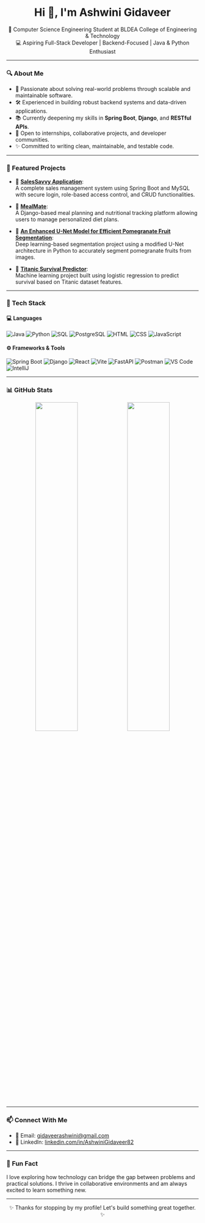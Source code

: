 <h1 align="center">Hi 👋, I'm Ashwini Gidaveer</h1>
<p align="center">
🚀 Computer Science Engineering Student at BLDEA College of Engineering & Technology<br/>
💻 Aspiring Full-Stack Developer | Backend-Focused | Java & Python Enthusiast
</p>

---

### 🔍 About Me

- 🎯 Passionate about solving real-world problems through scalable and maintainable software.
- 🛠️ Experienced in building robust backend systems and data-driven applications.
- 📚 Currently deepening my skills in **Spring Boot**, **Django**, and **RESTful APIs**.
- 👯 Open to internships, collaborative projects, and developer communities.
- ✨ Committed to writing clean, maintainable, and testable code.

---

### 💼 Featured Projects

- 🔐 [**SalesSavvy Application**](https://github.com/AshwiniGidaveer82/SalesSavvy-Java_Project-):  
  A complete sales management system using Spring Boot and MySQL with secure login, role-based access control, and CRUD functionalities.

- 🍱 [**MealMate**](https://github.com/AshwiniGidaveer82/DjangoProject-Python-):  
  A Django-based meal planning and nutritional tracking platform allowing users to manage personalized diet plans.

- 🍎 [**An Enhanced U-Net Model for Efficient Pomegranate Fruit Segmentation**](https://github.com/AshwiniGidaveer82/An-Enhanced-Unet-Model-for-Efficient-Pomegranate-Fruit-Segmentation):  
  Deep learning-based segmentation project using a modified U-Net architecture in Python to accurately segment pomegranate fruits from images.

- 🧠 [**Titanic Survival Predictor**](https://github.com/AshwiniGidaveer82/Titanic_Survival_Prediction):  
  Machine learning project built using logistic regression to predict survival based on Titanic dataset features.

---

### 🧰 Tech Stack

#### 💻 Languages
![Java](https://img.shields.io/badge/Java-%23ED8B00?style=for-the-badge&logo=openjdk&logoColor=white)
![Python](https://img.shields.io/badge/Python-%2314354C?style=for-the-badge&logo=python&logoColor=white)
![SQL](https://img.shields.io/badge/MySQL-%2300f?style=for-the-badge&logo=mysql&logoColor=white)
![PostgreSQL](https://img.shields.io/badge/PostgreSQL-%23336791?style=for-the-badge&logo=postgresql&logoColor=white)
![HTML](https://img.shields.io/badge/HTML5-%23E34F26?style=for-the-badge&logo=html5&logoColor=white)
![CSS](https://img.shields.io/badge/CSS3-%231572B6?style=for-the-badge&logo=css3&logoColor=white)
![JavaScript](https://img.shields.io/badge/JavaScript-%23F7DF1E?style=for-the-badge&logo=javascript&logoColor=black)

#### ⚙️ Frameworks & Tools
![Spring Boot](https://img.shields.io/badge/Spring_Boot-%236DB33F?style=for-the-badge&logo=spring-boot&logoColor=white)
![Django](https://img.shields.io/badge/Django-%23092E20?style=for-the-badge&logo=django&logoColor=white)
![React](https://img.shields.io/badge/React-%2361DAFB?style=for-the-badge&logo=react&logoColor=black)
![Vite](https://img.shields.io/badge/Vite-%23646CFF?style=for-the-badge&logo=vite&logoColor=white)
![FastAPI](https://img.shields.io/badge/FastAPI-%23009688?style=for-the-badge&logo=fastapi&logoColor=white)
![Postman](https://img.shields.io/badge/Postman-FF6C37?style=for-the-badge&logo=postman&logoColor=white)
![VS Code](https://img.shields.io/badge/VS%20Code-0078d7.svg?style=for-the-badge&logo=visual-studio-code&logoColor=white)
![IntelliJ](https://img.shields.io/badge/IntelliJ_IDEA-%23000000?style=for-the-badge&logo=intellij-idea&logoColor=white)

---

### 📊 GitHub Stats

<p align="center">
  <img src="https://github-readme-stats.vercel.app/api?username=AshwiniGidaveer82&show_icons=true&theme=radical" width="47%" />
  <img src="https://github-readme-streak-stats.herokuapp.com/?user=AshwiniGidaveer82&theme=radical" width="47%" />
</p>

---

### 📫 Connect With Me

- 📧 Email: [gidaveerashwini@gmail.com](mailto:gidaveerashwini@gmail.com)  
- 💼 LinkedIn: [linkedin.com/in/AshwiniGidaveer82](https://www.linkedin.com/in/AshwiniGidaveer82)   

---

### 🎯 Fun Fact

I love exploring how technology can bridge the gap between problems and practical solutions. I thrive in collaborative environments and am always excited to learn something new.

---

<p align="center">✨ Thanks for stopping by my profile! Let's build something great together. ✨</p>
